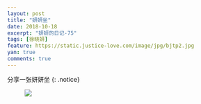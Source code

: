 ```yaml
---
layout: post
title: "妍妍坐"
date: 2018-10-18
excerpt: "妍妍的日记-75"
tags: [徐晓妍]
feature: https://static.justice-love.com/image/jpg/bjtp2.jpg
yan: true
comments: true
---
```

分享一张妍妍坐
{: .notice}
<figure>
    <img src="{{ site.staticUrl }}/yanyan/image/yanyanzuo.jpg?imageMogr2/auto-orient" />
</figure>
